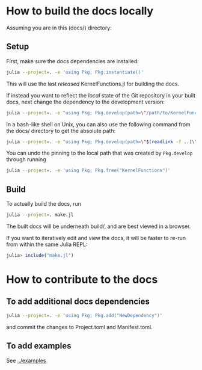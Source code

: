 # How to build the docs locally

Assuming you are in this (docs/) directory:

## Setup

First, make sure the docs dependencies are installed:
```bash
julia --project=. -e 'using Pkg; Pkg.instantiate()'
```
This will use the last *released* KernelFunctions.jl for building the docs. 

If instead you want to reflect the *local* state of the Git repository in your built docs, next change the dependency to the development version:
```bash
julia --project=. -e "using Pkg; Pkg.develop(path=\"/path/to/KernelFunctions.jl/\")"
```
In a bash-like shell on Unix, you can also use the following command from the docs/ directory to get the absolute path:
```bash
julia --project=. -e "using Pkg; Pkg.develop(path=\"$(readlink -f ..)\")"
```

You can undo the pinning to the local path that was created by `Pkg.develop` through running
```bash
julia --project=. -e 'using Pkg; Pkg.free("KernelFunctions")'
```

## Build

To actually build the docs, run
```bash
julia --project=. make.jl
```
The built docs will be underneath build/, and are best viewed in a browser.

If you want to iteratively edit and view the docs, it will be faster to re-run from within the same Julia REPL:
```julia
julia> include("make.jl")
```

# How to contribute to the docs

## To add additional docs dependencies

```bash
julia --project=. -e 'using Pkg; Pkg.add("NewDependency")'
```
and commit the changes to Project.toml and Manifest.toml.


## To add examples

See [../examples](../examples/README.md)
